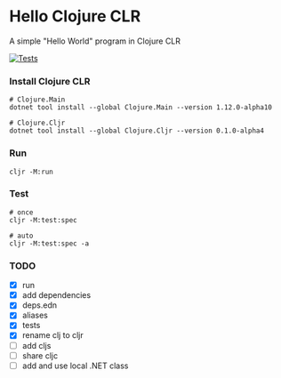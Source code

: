 # Hello Clojure CLR

A simple "Hello World" program in Clojure CLR

[![Tests](https://github.com/brandoncorrea/hello-cljr/actions/workflows/test.yml/badge.svg)](https://github.com/brandoncorrea/hello-cljr/actions/workflows/test.yml)

### Install Clojure CLR

    # Clojure.Main
    dotnet tool install --global Clojure.Main --version 1.12.0-alpha10

    # Clojure.Cljr
    dotnet tool install --global Clojure.Cljr --version 0.1.0-alpha4

### Run

    cljr -M:run

### Test

    # once
    cljr -M:test:spec

    # auto
    cljr -M:test:spec -a

### TODO

- [x] run
- [x] add dependencies
- [x] deps.edn
- [x] aliases
- [x] tests
- [x] rename clj to cljr
- [ ] add cljs
- [ ] share cljc
- [ ] add and use local .NET class
